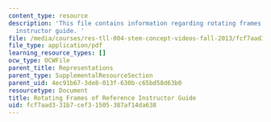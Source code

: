 ```yaml
---
content_type: resource
description: 'This file contains information regarding rotating frames of reference
  instructor guide. '
file: /media/courses/res-tll-004-stem-concept-videos-fall-2013/fcf7aad331b7cef31505387af14da638_MITRES_TLL-004F13_RotGuide.pdf
file_type: application/pdf
learning_resource_types: []
ocw_type: OCWFile
parent_title: Representations
parent_type: SupplementalResourceSection
parent_uid: 4ec91b67-3de8-013f-630b-c65bd58d63b0
resourcetype: Document
title: Rotating Frames of Reference Instructor Guide
uid: fcf7aad3-31b7-cef3-1505-387af14da638
---
```

